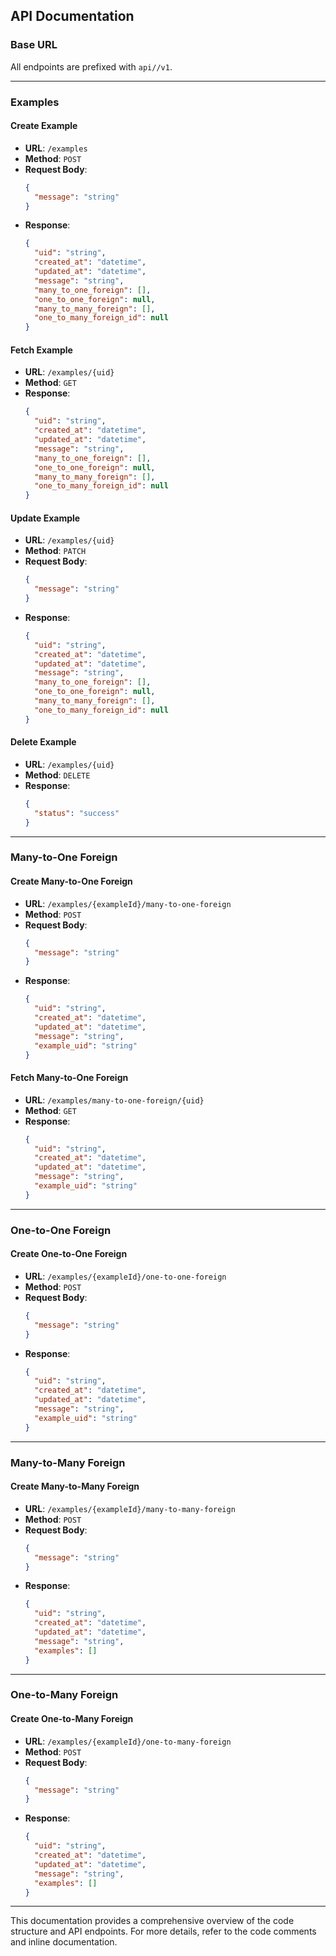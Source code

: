 ## API Documentation

### **Base URL**
All endpoints are prefixed with `api//v1`.

---

### **Examples**

#### **Create Example**
- **URL**: `/examples`
- **Method**: `POST`
- **Request Body**:
  ```json
  {
    "message": "string"
  }
  ```
- **Response**:
  ```json
  {
    "uid": "string",
    "created_at": "datetime",
    "updated_at": "datetime",
    "message": "string",
    "many_to_one_foreign": [],
    "one_to_one_foreign": null,
    "many_to_many_foreign": [],
    "one_to_many_foreign_id": null
  }
  ```

#### **Fetch Example**
- **URL**: `/examples/{uid}`
- **Method**: `GET`
- **Response**:
  ```json
  {
    "uid": "string",
    "created_at": "datetime",
    "updated_at": "datetime",
    "message": "string",
    "many_to_one_foreign": [],
    "one_to_one_foreign": null,
    "many_to_many_foreign": [],
    "one_to_many_foreign_id": null
  }
  ```

#### **Update Example**
- **URL**: `/examples/{uid}`
- **Method**: `PATCH`
- **Request Body**:
  ```json
  {
    "message": "string"
  }
  ```
- **Response**:
  ```json
  {
    "uid": "string",
    "created_at": "datetime",
    "updated_at": "datetime",
    "message": "string",
    "many_to_one_foreign": [],
    "one_to_one_foreign": null,
    "many_to_many_foreign": [],
    "one_to_many_foreign_id": null
  }
  ```

#### **Delete Example**
- **URL**: `/examples/{uid}`
- **Method**: `DELETE`
- **Response**:
  ```json
  {
    "status": "success"
  }
  ```

---

### **Many-to-One Foreign**

#### **Create Many-to-One Foreign**
- **URL**: `/examples/{exampleId}/many-to-one-foreign`
- **Method**: `POST`
- **Request Body**:
  ```json
  {
    "message": "string"
  }
  ```
- **Response**:
  ```json
  {
    "uid": "string",
    "created_at": "datetime",
    "updated_at": "datetime",
    "message": "string",
    "example_uid": "string"
  }
  ```

#### **Fetch Many-to-One Foreign**
- **URL**: `/examples/many-to-one-foreign/{uid}`
- **Method**: `GET`
- **Response**:
  ```json
  {
    "uid": "string",
    "created_at": "datetime",
    "updated_at": "datetime",
    "message": "string",
    "example_uid": "string"
  }
  ```

---

### **One-to-One Foreign**

#### **Create One-to-One Foreign**
- **URL**: `/examples/{exampleId}/one-to-one-foreign`
- **Method**: `POST`
- **Request Body**:
  ```json
  {
    "message": "string"
  }
  ```
- **Response**:
  ```json
  {
    "uid": "string",
    "created_at": "datetime",
    "updated_at": "datetime",
    "message": "string",
    "example_uid": "string"
  }
  ```

---

### **Many-to-Many Foreign**

#### **Create Many-to-Many Foreign**
- **URL**: `/examples/{exampleId}/many-to-many-foreign`
- **Method**: `POST`
- **Request Body**:
  ```json
  {
    "message": "string"
  }
  ```
- **Response**:
  ```json
  {
    "uid": "string",
    "created_at": "datetime",
    "updated_at": "datetime",
    "message": "string",
    "examples": []
  }
  ```

---

### **One-to-Many Foreign**

#### **Create One-to-Many Foreign**
- **URL**: `/examples/{exampleId}/one-to-many-foreign`
- **Method**: `POST`
- **Request Body**:
  ```json
  {
    "message": "string"
  }
  ```
- **Response**:
  ```json
  {
    "uid": "string",
    "created_at": "datetime",
    "updated_at": "datetime",
    "message": "string",
    "examples": []
  }
  ```

---

This documentation provides a comprehensive overview of the code structure and API endpoints. For more details, refer to the code comments and inline documentation.
